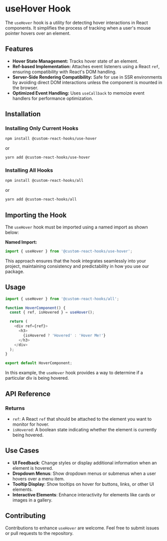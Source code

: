 # useHover Hook

The `useHover` hook is a utility for detecting hover interactions in React components. It simplifies the process of tracking when a user's mouse pointer hovers over an element.

## Features

- **Hover State Management:** Tracks hover state of an element.
- **Ref-based Implementation:** Attaches event listeners using a React `ref`, ensuring compatibility with React's DOM handling.
- **Server-Side Rendering Compatibility:** Safe for use in SSR environments by avoiding direct DOM interactions unless the component is mounted in the browser.
- **Optimized Event Handling:** Uses `useCallback` to memoize event handlers for performance optimization.

## Installation

### Installing Only Current Hooks

```bash
npm install @custom-react-hooks/use-hover
```

or

```bash
yarn add @custom-react-hooks/use-hover
```

### Installing All Hooks

```sh
npm install @custom-react-hooks/all
```

or

```sh
yarn add @custom-react-hooks/all
```

## Importing the Hook

The `useHover` hook must be imported using a named import as shown below:

**Named Import:**
```javascript
import { useHover } from '@custom-react-hooks/use-hover';
```
This approach ensures that the hook integrates seamlessly into your project, maintaining consistency and predictability in how you use our package.


## Usage

```typescript
import { useHover } from '@custom-react-hooks/all';

function HoverComponent() {
  const { ref, isHovered } = useHover();

  return (
    <div ref={ref}>
      <h3>
        {isHovered ? 'Hovered' : 'Hover Me!'}
      </h3>
    </div>
  );
}

export default HoverComponent;
```

In this example, the `useHover` hook provides a way to determine if a particular div is being hovered.

## API Reference

### Returns
  - `ref`: A React `ref` that should be attached to the element you want to monitor for hover.
  - `isHovered`: A boolean state indicating whether the element is currently being hovered.

## Use Cases

- **UI Feedback**: Change styles or display additional information when an element is hovered.
- **Dropdown Menus**: Show dropdown menus or submenus when a user hovers over a menu item.
- **Tooltip Display**: Show tooltips on hover for buttons, links, or other UI elements.
- **Interactive Elements**: Enhance interactivity for elements like cards or images in a gallery.

## Contributing

Contributions to enhance `useHover` are welcome. Feel free to submit issues or pull requests to the repository.